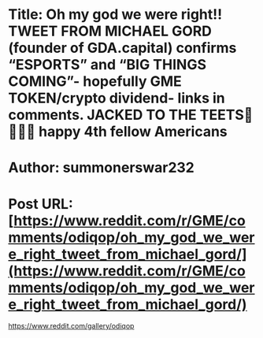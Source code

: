 # Title: Oh my god we were right!! TWEET FROM MICHAEL GORD (founder of GDA.capital) confirms “ESPORTS” and “BIG THINGS COMING”- hopefully GME TOKEN/crypto dividend- links in comments. JACKED TO THE TEETS🚀🚀🚀🚀 happy 4th fellow Americans
# Author: summonerswar232
# Post URL: [https://www.reddit.com/r/GME/comments/odiqop/oh_my_god_we_were_right_tweet_from_michael_gord/](https://www.reddit.com/r/GME/comments/odiqop/oh_my_god_we_were_right_tweet_from_michael_gord/)


https://www.reddit.com/gallery/odiqop